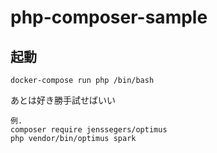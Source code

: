 # php-composer-sample

## 起動
```
docker-compose run php /bin/bash
```

あとは好き勝手試せばいい
```
例.
composer require jenssegers/optimus
php vendor/bin/optimus spark
```
